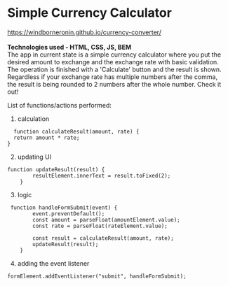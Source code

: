# Simple Currency Calculator 
https://windborneronin.github.io/currency-converter/ \
\
**Technologies used - HTML, CSS, JS, BEM**\
The app in current state is a simple currency calculator where you put the desired amount to exchange and the exchange rate with basic validation. The operation is finished with a 'Calculate' button and the result is shown. Regardless if your exchange rate has multiple numbers after the comma, the result is being rounded to 2 numbers after the whole number. Check it out!

List of functions/actions performed:  
1. calculation
```
  function calculateResult(amount, rate) {
  return amount * rate;
}
```

2. updating UI
```
function updateResult(result) {
        resultElement.innerText = result.toFixed(2);
    }
```

3. logic
```
 function handleFormSubmit(event) {
        event.preventDefault();
        const amount = parseFloat(amountElement.value);
        const rate = parseFloat(rateElement.value);
        
        const result = calculateResult(amount, rate);
        updateResult(result);
    }
```
4. adding the event listener

```
formElement.addEventListener("submit", handleFormSubmit);
```
